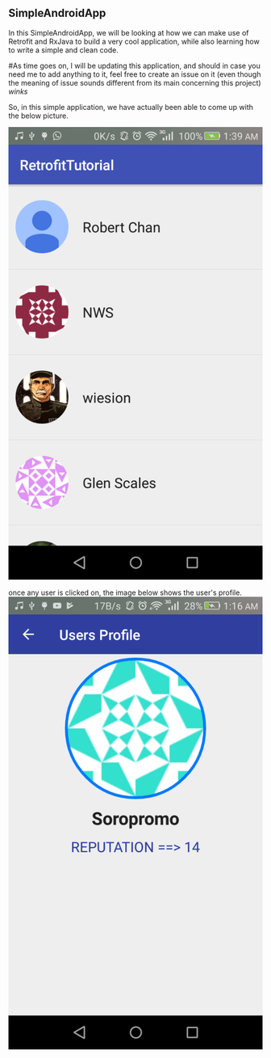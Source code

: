 ## SimpleAndroidApp
In this SimpleAndroidApp, we will be looking at how we can make use of Retrofit and RxJava to build a very cool application, while also learning how to write a simple and clean code.

#As time goes on, I will be updating this application, and should in case you need me to add anything to it, feel free to create an issue on it (even though the meaning of issue sounds different from its main concerning this project) *winks*

So, in this simple application, we have actually been able to come up with the below picture. 

![alt text](https://github.com/meshileya/SimpleAndroidApp/blob/master/finished_work.png)

once any user is clicked on, the image below shows the user's profile.
![alt text](https://github.com/meshileya/SimpleAndroidApp/blob/master/profile.png)
